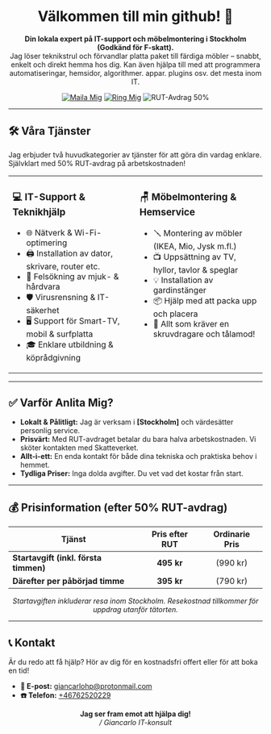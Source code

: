 <h1 align="center">Välkommen till min github! 👋</h1>
<p align="center">
  <strong>Din lokala expert på IT-support och möbelmontering i Stockholm (Godkänd för F-skatt).</strong><br />
  Jag löser teknikstrul och förvandlar platta paket till färdiga möbler – snabbt, enkelt och direkt hemma hos dig. Kan även hjälpa till med att programmera automatiseringar, hemsidor, algorithmer. appar. plugins osv. det mesta inom IT.
</p>

<p align="center">
  <a href="mailto:giancarlohp@protonmail.com"><img src="https://img.shields.io/badge/Maila%20Mig-%23D14836?style=for-the-badge&logo=gmail&logoColor=white" alt="Maila Mig"></a>
  <a href="tel:[+46762520229]"><img src="https://img.shields.io/badge/Ring%20Mig-%2334A853?style=for-the-badge&logo=samsung-messages&logoColor=white" alt="Ring Mig"></a>
  <img src="https://img.shields.io/badge/RUT--Avdrag-50%25-blue?style=for-the-badge&logo=data:image/svg+xml;base64,PHN2ZyB4bWxucz0iaHR0cDovL3d3dy53My5vcmcvMjAwMC9zdmciIHZpZXdCb3g9IjAgMCAyNCAyNCIgZmlsbD0iI2ZmZmZmZiI+PHBhdGggZD0iTTE5IDE5SDVWNWg3VjNINVwyYy0xLjEgMC0yIC45LTIgMnYxNGMwIDEuMS45IDIgMiAyaDE0YzEuMSAwIDItLjkgMi0ydi03aC0ydjR6bS03LjUgOVYzbDIuNSAyLjUgMS40MS0xLjQxTDExIDBsLTQuOTEgNC45MSAxLjQxIDEuNDFMMTAgM3YxNS41eiIvPjwvc3ZnPg==" alt="RUT-Avdrag 50%">
</p>

---

## 🛠️ Våra Tjänster

Jag erbjuder två huvudkategorier av tjänster för att göra din vardag enklare. Självklart med 50% RUT-avdrag på arbetskostnaden!

<table>
  <tr>
    <td width="50%" valign="top">
      <h3>💻 IT-Support & Teknikhjälp</h3>
      <ul>
        <li>🌐 Nätverk & Wi-Fi-optimering</li>
        <li>🖨️ Installation av dator, skrivare, router etc.</li>
        <li>🐛 Felsökning av mjuk- & hårdvara</li>
        <li>🛡️ Virusrensning & IT-säkerhet</li>
        <li>🖥️ Support för Smart-TV, mobil & surfplatta</li>
        <li>🎓 Enklare utbildning & köprådgivning</li>
      </ul>
    </td>
    <td width="50%" valign="top">
      <h3>🪑 Möbelmontering & Hemservice</h3>
      <ul>
        <li>🪛 Montering av möbler (IKEA, Mio, Jysk m.fl.)</li>
        <li>📺 Uppsättning av TV, hyllor, tavlor & speglar</li>
        <li>💡 Installation av gardinstänger</li>
        <li>📦 Hjälp med att packa upp och placera</li>
        <li>🔩 Allt som kräver en skruvdragare och tålamod!</li>
      </ul>
    </td>
  </tr>
</table>

---

## ✅ Varför Anlita Mig?

* **Lokalt & Pålitligt:** Jag är verksam i **[Stockholm]** och värdesätter personlig service.
* **Prisvärt:** Med RUT-avdraget betalar du bara halva arbetskostnaden. Vi sköter kontakten med Skatteverket.
* **Allt-i-ett:** En enda kontakt för både dina tekniska och praktiska behov i hemmet.
* **Tydliga Priser:** Inga dolda avgifter. Du vet vad det kostar från start.

---

## 💰 Prisinformation (efter 50% RUT-avdrag)

| Tjänst                               | Pris efter RUT | Ordinarie Pris |
| ------------------------------------ | :------------: | :------------: |
| **Startavgift (inkl. första timmen)** |  **495 kr** |    (990 kr)    |
| **Därefter per påbörjad timme** |  **395 kr** |    (790 kr)    |

<p align="center">
  <i>Startavgiften inkluderar resa inom Stockholm. Resekostnad tillkommer för uppdrag utanför tätorten.</i>
</p>


---

## 📞 Kontakt

Är du redo att få hjälp? Hör av dig för en kostnadsfri offert eller för att boka en tid!

* **📧 E-post:** [giancarlohp@protonmail.com](mailto:giancarlohp@protonmail.com])
* **☎️ Telefon:** [+46762520229](tel:+46762520229)

<p align="center">
  <strong>Jag ser fram emot att hjälpa dig!</strong><br>
  <em>/ Giancarlo IT-konsult</em>
</p>
